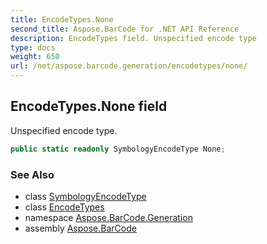 ```yaml
---
title: EncodeTypes.None
second_title: Aspose.BarCode for .NET API Reference
description: EncodeTypes field. Unspecified encode type
type: docs
weight: 650
url: /net/aspose.barcode.generation/encodetypes/none/
---
```

## EncodeTypes.None field

Unspecified encode type.

```csharp
public static readonly SymbologyEncodeType None;
```

### See Also

* class [SymbologyEncodeType](../../symbologyencodetype/)
* class [EncodeTypes](../)
* namespace [Aspose.BarCode.Generation](../../encodetypes/)
* assembly [Aspose.BarCode](../../../)


